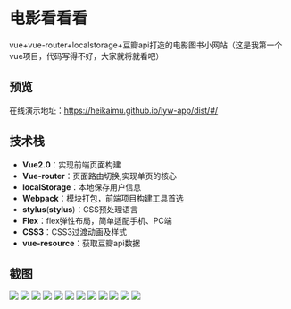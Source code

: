 # 电影看看看

vue+vue-router+localstorage+豆瓣api打造的电影图书小网站（这是我第一个vue项目，代码写得不好，大家就将就看吧）

## 预览

在线演示地址：https://heikaimu.github.io/lyw-app/dist/#/

## 技术栈
* **Vue2.0**：实现前端页面构建
* **Vue-router**：页面路由切换,实现单页的核心
* **localStorage**：本地保存用户信息
* **Webpack**：模块打包，前端项目构建工具首选
* **stylus**(**stylus**)：CSS预处理语言
* **Flex**：flex弹性布局，简单适配手机、PC端
* **CSS3**：CSS3过渡动画及样式
* **vue-resource**：获取豆瓣api数据

## 截图
![](https://github.com/heikaimu/L-movie/raw/master/show/movieHome.png)
![](https://github.com/heikaimu/L-movie/raw/master/show/homeType.png)
![](https://github.com/heikaimu/L-movie/raw/master/show/homeDtails.png)
![](https://github.com/heikaimu/L-movie/raw/master/show/movieActorList.png)
![](https://github.com/heikaimu/L-movie/raw/master/show/actarDetails.png)
![](https://github.com/heikaimu/L-movie/raw/master/show/bookType.png)
![](https://github.com/heikaimu/L-movie/raw/master/show/bookList.png)
![](https://github.com/heikaimu/L-movie/raw/master/show/bookDetails.png)
![](https://github.com/heikaimu/L-movie/raw/master/show/login.png)
![](https://github.com/heikaimu/L-movie/raw/master/show/register.png)
![](https://github.com/heikaimu/L-movie/raw/master/show/sliderBar.png)
![](https://github.com/heikaimu/L-movie/raw/master/show/collect.png)
